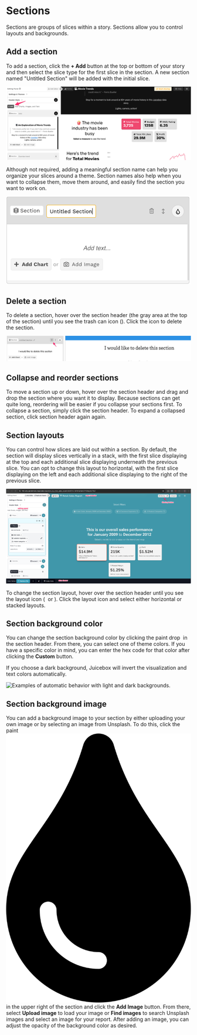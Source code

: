 # Sections

Sections are groups of slices within a story. Sections allow you to control layouts and backgrounds.

## Add a section

To add a section, click the **+ Add** button at the top or bottom of your story and then select the slice type for the first slice in the section. A new section named "Untitled Section" will be added with the initial slice.&#x20;

![Click the + Add button to add a section to the top or bottom of your story](<../../.gitbook/assets/image (372).png>)

Although not required, adding a meaningful section name can help you organize your slices around a theme. Section names also help when you want to collapse them, move them around, and easily find the section you want to work on.&#x20;

![](<../../.gitbook/assets/image (288).png>)

## Delete a section

To delete a section, hover over the section header (the gray area at the top of the section) until you see the trash can icon (<img src="../../.gitbook/assets/trash-alt-regular.svg" alt="" data-size="line">). Click the icon to delete the section.

![Deleting a section](<../../.gitbook/assets/image (284).png>)

## Collapse and reorder sections

To move a section up or down, hover over the section header and drag and drop the section where you want it to display. Because sections can get quite long, reordering will be easier if you collapse your sections first. To collapse a section, simply click the section header. To expand a collapsed section, click section header again again.

## Section layouts

You can control how slices are laid out within a section. By default, the section will display slices vertically in a stack, with the first slice displaying at the top and each additional slice displaying underneath the previous slice. You can opt to change this layout to horizontal, with the first slice displaying on the left and each additional slice displaying to the right of the previous slice.&#x20;

![](<../../.gitbook/assets/image (5).png>)

To change the section layout, hover over the section header until you see the layout icon ( <img src="../../.gitbook/assets/arrows-alt-v-solid.svg" alt="" data-size="line"> or <img src="../../.gitbook/assets/arrows-alt-h-solid.svg" alt="" data-size="line">). Click the layout icon and select either horizontal or stacked layouts.&#x20;

## Section background color

You can change the section background color by clicking the paint drop <img src="../../.gitbook/assets/tint-solid.svg" alt="" data-size="line"> in the section header. From there, you can select one of theme colors. If you have a specific color in mind, you can enter the hex code for that color after clicking the **Custom** button.&#x20;

If you choose a dark background, Juicebox will invert the visualization and text colors automatically.

![Examples of automatic behavior with light and dark backgrounds.](../../.gitbook/assets/light-dark-2048.png)

## Section background image

You can add a background image to your section by either uploading your own image or by selecting an image from Unsplash. To do this, click the paint <img src="../../.gitbook/assets/tint-solid (1).svg" alt="" data-size="line"> in the upper right of the section and click the **Add Image** button. From there, select **Upload image** to load your image or **Find images** to search Unsplash images and select an image for your report. After adding an image, you can adjust the opacity of the background color as desired.&#x20;
